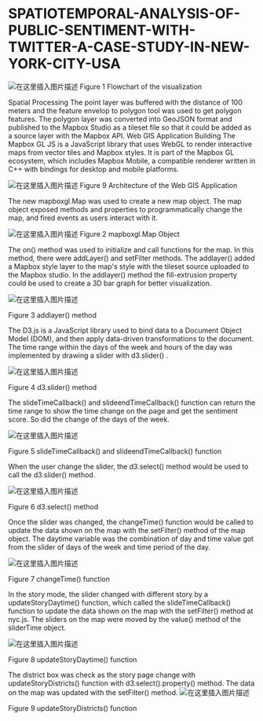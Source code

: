 # SPATIOTEMPORAL-ANALYSIS-OF-PUBLIC-SENTIMENT-WITH-TWITTER-A-CASE-STUDY-IN-NEW-YORK-CITY-USA

![在这里插入图片描述](https://img-blog.csdnimg.cn/20200404155723487.png?x-oss-process=image/watermark,type_ZmFuZ3poZW5naGVpdGk,shadow_10,text_aHR0cHM6Ly9ibG9nLmNzZG4ubmV0L2dvbGRnaXJseQ==,size_16,color_FFFFFF,t_70)
Figure 1 Flowchart of the visualization

Spatial Processing
The point layer was buffered with the distance of 100 meters and the feature envelop to polygon tool was used to get polygon features. The polygon layer was converted into GeoJSON format and published to the Mapbox Studio as a tileset file so that it could be added as a source layer with the Mapbox API. 
Web GIS Application Building
The Mapbox GL JS is a JavaScript library that uses WebGL to render interactive maps from vector tiles and Mapbox styles. It is part of the Mapbox GL ecosystem, which includes Mapbox Mobile, a compatible renderer written in C++ with bindings for desktop and mobile platforms. 

 ![在这里插入图片描述](https://img-blog.csdnimg.cn/20200404155732375.png)
Figure 9 Architecture of the Web GIS Application

The new mapboxgl.Map was used to create a new map object. The map object exposed methods and properties to programmatically change the map, and fired events as users interact with it. 

 ![在这里插入图片描述](https://img-blog.csdnimg.cn/20200404155538712.png)
Figure 2 mapboxgl.Map Object

The on() method was used to initialize and call functions for the map. In this method, there were addLayer() and setFilter methods. The addlayer() added a Mapbox style layer to the map's style with the tileset source uploaded to the Mapbox studio. In the addlayer() method the fill-extrusion property could be used to create a 3D bar graph for better visualization. 

![在这里插入图片描述](https://img-blog.csdnimg.cn/20200404155546432.png?x-oss-process=image/watermark,type_ZmFuZ3poZW5naGVpdGk,shadow_10,text_aHR0cHM6Ly9ibG9nLmNzZG4ubmV0L2dvbGRnaXJseQ==,size_16,color_FFFFFF,t_70)

Figure 3 addlayer() method

The D3.js is a JavaScript library used to bind data to a Document Object Model (DOM), and then apply data-driven transformations to the document. The time range within the days of the week and hours of the day was implemented by drawing a slider with d3.slider() . 

 ![在这里插入图片描述](https://img-blog.csdnimg.cn/20200404155553346.png)
 
Figure 4 d3.slider() method

The slideTimeCallback() and slideendTimeCallback() function can return the time range to show the time change on the page and get the sentiment score. So did the change of the days of the week.

![在这里插入图片描述](https://img-blog.csdnimg.cn/2020040415555932.png?x-oss-process=image/watermark,type_ZmFuZ3poZW5naGVpdGk,shadow_10,text_aHR0cHM6Ly9ibG9nLmNzZG4ubmV0L2dvbGRnaXJseQ==,size_16,color_FFFFFF,t_70)

Figure 5 slideTimeCallback() and slideendTimeCallback() function

When the user change the slider, the d3.select() method would be used to call the d3.slider() method.

 ![在这里插入图片描述](https://img-blog.csdnimg.cn/20200404155605499.png)
 
Figure 6 d3.select() method

Once the slider was changed, the changeTime() function would be called to update the data shown on the map with the setFilter() method of the map object. The daytime variable was the combination of day and time value got from the slider of days of the week and time period of the day.

 ![在这里插入图片描述](https://img-blog.csdnimg.cn/20200404155610182.png)
 
Figure 7 changeTime() function

In the story mode, the slider changed with different story by a updateStoryDaytime() function, which called the slideTimeCallback() function to update the data shown on the map with the setFilter() method at nyc.js. The sliders on the map were moved by the value() method of the sliderTime object.

![在这里插入图片描述](https://img-blog.csdnimg.cn/20200404155615867.png?x-oss-process=image/watermark,type_ZmFuZ3poZW5naGVpdGk,shadow_10,text_aHR0cHM6Ly9ibG9nLmNzZG4ubmV0L2dvbGRnaXJseQ==,size_16,color_FFFFFF,t_70)

Figure 8 updateStoryDaytime() function

The district box was check as the story page change with updateStoryDistricts() function with d3.select().property() method. The data on the map was updated with the setFilter() method.
![在这里插入图片描述](https://img-blog.csdnimg.cn/20200404155621974.png?x-oss-process=image/watermark,type_ZmFuZ3poZW5naGVpdGk,shadow_10,text_aHR0cHM6Ly9ibG9nLmNzZG4ubmV0L2dvbGRnaXJseQ==,size_16,color_FFFFFF,t_70)

Figure 9 updateStoryDistricts() function
